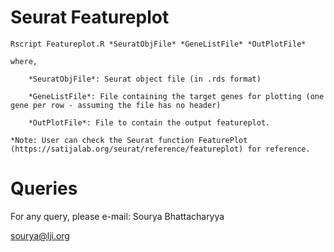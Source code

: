 Seurat Featureplot
==================

	Rscript Featureplot.R *SeuratObjFile* *GeneListFile* *OutPlotFile*

	where,

		*SeuratObjFile*: Seurat object file (in .rds format)

		*GeneListFile*: File containing the target genes for plotting (one gene per row - assuming the file has no header)

		*OutPlotFile*: File to contain the output featureplot.

	*Note: User can check the Seurat function FeaturePlot (https://satijalab.org/seurat/reference/featureplot) for reference.


Queries
=======

For any query, please e-mail:
Sourya Bhattacharyya

sourya@lji.org


